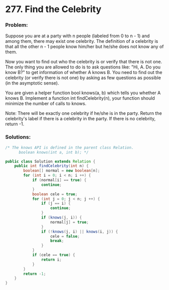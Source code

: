 # 277. Find the Celebrity

### Problem:

Suppose you are at a party with n people (labeled from 0 to n - 1) and among them, there may exist one celebrity. The definition of a celebrity is that all the other n - 1 people know him/her but he/she does not know any of them.

Now you want to find out who the celebrity is or verify that there is not one. The only thing you are allowed to do is to ask questions like: "Hi, A. Do you know B?" to get information of whether A knows B. You need to find out the celebrity (or verify there is not one) by asking as few questions as possible (in the asymptotic sense).

You are given a helper function bool knows(a, b) which tells you whether A knows B. Implement a function int findCelebrity(n), your function should minimize the number of calls to knows.

Note: There will be exactly one celebrity if he/she is in the party. Return the celebrity's label if there is a celebrity in the party. If there is no celebrity, return -1.

### Solutions:

```java
/* The knows API is defined in the parent class Relation.
      boolean knows(int a, int b); */

public class Solution extends Relation {
    public int findCelebrity(int n) {
        boolean[] normal = new boolean[n];
        for (int i = 0; i < n; i ++) {
            if (normal[i] == true) {
                continue;
            }
            boolean cele = true;
            for (int j = 0; j < n; j ++) {
                if (j == i) {
                    continue;
                }
                if (knows(j, i)) {
                    normal[j] = true;
                }
                if (!knows(j, i) || knows(i, j)) {
                    cele = false;
                    break;
                }
            }
            if (cele == true) {
                return i;
            }
        }
        return -1;
    }
}
```

```java

```
